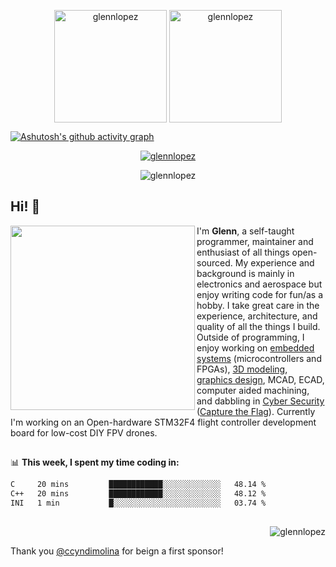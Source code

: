 
<!--
<p align="center"><img border:none src="https://user-images.githubusercontent.com/3073676/153692759-177d2369-194b-4491-8a98-340cc3c88554.gif"></p>
-->


<p align="center"><img height="180em" src="https://github-readme-stats.vercel.app/api?username=glennlopez&hide_border=true&count_private=true&show_icons=true&theme=default" alt="glennlopez" align = "center"/>
<img height="180em" src="https://github-readme-stats.vercel.app/api/top-langs?username=glennlopez&show_icons=true&locale=en&layout=compact&hide_border=true&theme=vue" alt="glennlopez" align = "center"/></p>


<!-- <p align="center"<a href="#"><img alt="Glenn Lopez Activity Graph" src="https://github-readme-activity-graph.cyclic.app/graph?username=glennlopez&theme=minimal&hide_border=true&" /></a></p> -->
[![Ashutosh's github activity graph](https://github-readme-activity-graph.vercel.app/graph?username=glennlopez&hide_border=true&bg_color=ffffff&line=272c2a&point=545454&area_color=c7c7c7&color=525676)](https://github.com/ashutosh00710/github-readme-activity-graph)





<p align="center"> <a href="https://github.com/glennlopez"><img src="https://github-profile-trophy.vercel.app/?username=glennlopez&no-frame=true&no-bg=true&title=MultiLanguage&title=Followers&title=Commits&title=Repositories&title=Stars&title=PullRequest" alt="glennlopez" /></a> </p>



<p align="center"><img src="https://github-readme-streak-stats.herokuapp.com/?user=glennlopez&theme=default&hide_border=true" alt="glennlopez" /></p>



## Hi! :vulcan_salute:
<img align='left' src='https://github.com/glennlopez/glennlopez/blob/main/avatar.PNG' width='295'></img>
I'm <b>Glenn</b>, a self-taught programmer, maintainer and enthusiast of all things open-sourced. My experience and background is mainly in electronics and aerospace but enjoy writing code for fun/as a hobby. I take great care in the experience, architecture, and quality of all the things I build. Outside of programming, I enjoy working on [embedded systems](#) (microcontrollers and FPGAs), [3D modeling](#), [graphics design](#), MCAD, ECAD, computer aided machining, and dabbling in [Cyber Security](https://app.hackthebox.com/home) ([Capture the Flag](https://ctf.hacker101.com)). Currently I'm working on an Open-hardware STM32F4 flight controller development board for low-cost DIY FPV drones.

##
<!--
🚧 <b>I'm currently working on:</b>
- Learning computer science via [CS50](https://cs50.harvard.edu/x/2022/) and fullstack development at [freecodecamp.org](https://www.freecodecamp.org/glennlopez)
- Open-hardware STM32 flight controller development board
- Low-cost F4 flight controller for DIY FPV drones 
-->
📊 <b>This week, I spent my time coding in:</b>
<!--START_SECTION:waka-->

```txt
C     20 mins         ████████████░░░░░░░░░░░░░   48.14 %
C++   20 mins         ████████████░░░░░░░░░░░░░   48.12 %
INI   1 min           █░░░░░░░░░░░░░░░░░░░░░░░░   03.74 %
```

<!--END_SECTION:waka-->


##


<!-- // DEPRICATED BUT MIGHT STIILL USE ONE DAY
If you like what I do, maybe consider buying me a coffee or tea 🥺👉👈


<a href="https://www.buymeacoffee.com/glennlopez" target="_blank"><img src="https://cdn.buymeacoffee.com/buttons/v2/default-red.png" alt="Buy Me A Coffee" width="150" ></a>
-->




<p align="right"> <img src="https://komarev.com/ghpvc/?username=glennlopez&label=Profile%20views&color=69c809&style=flat" alt="glennlopez" /> </p>

Thank you [@ccyndimolina](https://github.com/ccyndimolina) for beign a first sponsor!



<!-- // NEEDS UPDATING
## My Tech Stack
<p align="center">

<p align="left"> <a href="https://www.arduino.cc/" target="_blank" rel="noreferrer"> <img src="https://cdn.worldvectorlogo.com/logos/arduino-1.svg" alt="arduino" width="40" height="40"/> </a> <a href="https://www.gnu.org/software/bash/" target="_blank" rel="noreferrer"> <img src="https://www.vectorlogo.zone/logos/gnu_bash/gnu_bash-icon.svg" alt="bash" width="40" height="40"/> </a> <a href="https://www.cprogramming.com/" target="_blank" rel="noreferrer"> <img src="https://raw.githubusercontent.com/devicons/devicon/master/icons/c/c-original.svg" alt="c" width="40" height="40"/> </a> <a href="https://www.w3schools.com/cpp/" target="_blank" rel="noreferrer"> <img src="https://raw.githubusercontent.com/devicons/devicon/master/icons/cplusplus/cplusplus-original.svg" alt="cplusplus" width="40" height="40"/> </a> <a href="https://www.w3schools.com/cs/" target="_blank" rel="noreferrer"> <img src="https://raw.githubusercontent.com/devicons/devicon/master/icons/csharp/csharp-original.svg" alt="csharp" width="40" height="40"/> </a> <a href="https://www.w3schools.com/css/" target="_blank" rel="noreferrer"> <img src="https://raw.githubusercontent.com/devicons/devicon/master/icons/css3/css3-original-wordmark.svg" alt="css3" width="40" height="40"/> </a> <a href="https://dotnet.microsoft.com/" target="_blank" rel="noreferrer"> <img src="https://raw.githubusercontent.com/devicons/devicon/master/icons/dot-net/dot-net-original-wordmark.svg" alt="dotnet" width="40" height="40"/> </a> <a href="https://flask.palletsprojects.com/" target="_blank" rel="noreferrer"> <img src="https://www.vectorlogo.zone/logos/pocoo_flask/pocoo_flask-icon.svg" alt="flask" width="40" height="40"/> </a> <a href="https://git-scm.com/" target="_blank" rel="noreferrer"> <img src="https://www.vectorlogo.zone/logos/git-scm/git-scm-icon.svg" alt="git" width="40" height="40"/> </a> <a href="https://www.w3.org/html/" target="_blank" rel="noreferrer"> <img src="https://raw.githubusercontent.com/devicons/devicon/master/icons/html5/html5-original-wordmark.svg" alt="html5" width="40" height="40"/> </a> <a href="https://ifttt.com/" target="_blank" rel="noreferrer"> <img src="https://www.vectorlogo.zone/logos/ifttt/ifttt-ar21.svg" alt="ifttt" width="40" height="40"/> </a> <a href="https://www.adobe.com/in/products/illustrator.html" target="_blank" rel="noreferrer"> <img src="https://www.vectorlogo.zone/logos/adobe_illustrator/adobe_illustrator-icon.svg" alt="illustrator" width="40" height="40"/> </a> <a href="https://www.java.com" target="_blank" rel="noreferrer"> <img src="https://raw.githubusercontent.com/devicons/devicon/master/icons/java/java-original.svg" alt="java" width="40" height="40"/> </a> <a href="https://developer.mozilla.org/en-US/docs/Web/JavaScript" target="_blank" rel="noreferrer"> <img src="https://raw.githubusercontent.com/devicons/devicon/master/icons/javascript/javascript-original.svg" alt="javascript" width="40" height="40"/> </a> <a href="https://www.linux.org/" target="_blank" rel="noreferrer"> <img src="https://raw.githubusercontent.com/devicons/devicon/master/icons/linux/linux-original.svg" alt="linux" width="40" height="40"/> </a> <a href="https://www.mathworks.com/" target="_blank" rel="noreferrer"> <img src="https://upload.wikimedia.org/wikipedia/commons/2/21/Matlab_Logo.png" alt="matlab" width="40" height="40"/> </a> <a href="https://www.photoshop.com/en" target="_blank" rel="noreferrer"> <img src="https://raw.githubusercontent.com/devicons/devicon/master/icons/photoshop/photoshop-line.svg" alt="photoshop" width="40" height="40"/> </a> <a href="https://www.python.org" target="_blank" rel="noreferrer"> <img src="https://raw.githubusercontent.com/devicons/devicon/master/icons/python/python-original.svg" alt="python" width="40" height="40"/> </a> <a href="https://www.qt.io/" target="_blank" rel="noreferrer"> <img src="https://upload.wikimedia.org/wikipedia/commons/0/0b/Qt_logo_2016.svg" alt="qt" width="40" height="40"/> </a> <a href="https://unity.com/" target="_blank" rel="noreferrer"> <img src="https://www.vectorlogo.zone/logos/unity3d/unity3d-icon.svg" alt="unity" width="40" height="40"/> </a> </p>
-->
  
</p>

